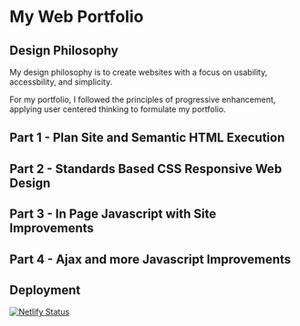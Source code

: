 # My Web Portfolio

## Design Philosophy
My design philosophy is to create websites with a focus on usability, accessbility, and simplicity.

For my portfolio, I followed the principles of progressive enhancement, applying user centered thinking to formulate my portfolio.

## Part 1 - Plan Site and Semantic HTML Execution

## Part 2 - Standards Based CSS Responsive Web Design

## Part 3 - In Page Javascript with Site Improvements

## Part 4 - Ajax and more Javascript Improvements

## Deployment
[![Netlify Status](https://api.netlify.com/api/v1/badges/0df3703f-e77b-4eb1-83fa-1b4349555c7e/deploy-status)](https://app.netlify.com/sites/dapper-stardust-f259b1/deploys)
